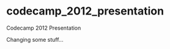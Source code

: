 codecamp_2012_presentation
==========================

Codecamp 2012 Presentation

Changing some stuff...
